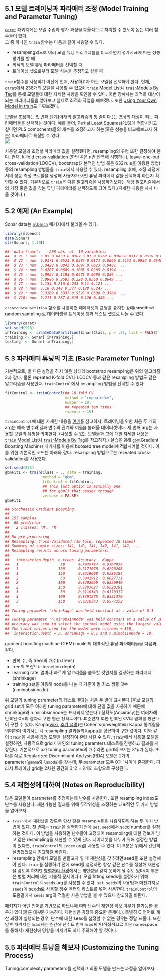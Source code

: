 ## 5.1 모델 트레이닝과 파라매터 조정 (Model Training and Parameter Tuning)  
[`caret`](https://cran.r-project.org/web/packages/caret/index.html) 패키지에는 모델 수립과 평가 과정을 효율적으로 처리할 수 있도록 돕는 여러 함수들이 있다.  
그 중 하나인 `train` 함수는 다음과 같이 사용할 수 있다. 
  - resampling의으로 여러 모델 튜닝 파라메터들을 비교하면서 평가지표에 따른 성능평가를 할 때
  - 최적의 모델 튜닝 파라메터를 선택할 때
  - 트레이닝 셋으로부터 모델 성능을 추정하고 싶을 때  

`train`함수를 사용하기 이전에 먼저, 사용하고자 하는 모델을 선택해야 한다. 현재, [`caret`](https://cran.r-project.org/web/packages/caret/index.html)에서 238개의 모델을 사용할 수 있으며 [`train` Model List](https://topepo.github.io/caret/available-models.html)나 [`train`Models By Tag](https://topepo.github.io/caret/train-models-by-tag.html)를 통해 모델들에 대한 자세한 사항을 확인할 수 있다. 이번 장에서는 최적화 대상이 되는 파라메터들을 알아보고 실제로 최적화 작업을 해보겠다. 또한 [Using Your Own Model in train](https://topepo.github.io/caret/using-your-own-model-in-train.html)도 다뤄보겠다.  

모델을 조정하는 첫 번째 단계(아래의 알고리즘의 첫 줄이다.)는 조정의 대상이 되는 파라메터들을 선택하는 것이다. 예를 들어, Partial Least Squares(PLS)에 적합시키고 싶다면 PLS components들의 개수를 조정하고자 하는(혹은 성능을 비교해보고자 하는) 파라메터로 특정할 수 있다.  
<img src= "https://topepo.github.io/caret/premade/TrainAlgo.png">  

사용할 모델과 조정할 파라메터 값을 설정했다면, resampling의 유형 또한 결정해야 한다. 현재, k-fold cross-validation (한번 혹은 n번 반복해 시행하는), leave-one-out cross-validation(LOOCV), bootstrap(기본적인 방법 혹은 632 rule을 이용한 방법) 등의 resampling 방법들을 `train`에서 사용할 수 있다. resampling 후에, 조정 과정에서의 성능 측정 프로필을 생성해 사용자가 어떤 튜닝 파라메터 값을 선택해야 하는지 확인할 수 있다. 기본적으로 `train`은 다른 알고리즘을 사용하기보다는 해당 알고리즘에서의 가장 좋은 값을 갖는 튜닝 파라메터를 선택하도록 되어 있다.(자세한 내용은 차차 나올 것이다.)

## 5.2 예제 (An Example)  
Sonar data는 [`mlbench`](https://cran.r-project.org/web/packages/mlbench/index.html) 패키지에서 불러올 수 있다.  
```r
library(mlbench)
data(Sonar)
str(Sonar[, 1:10])
```
```r
## 'data.frame':    208 obs. of  10 variables:
##  $ V1 : num  0.02 0.0453 0.0262 0.01 0.0762 0.0286 0.0317 0.0519 0.0223 0.0164 ...
##  $ V2 : num  0.0371 0.0523 0.0582 0.0171 0.0666 0.0453 0.0956 0.0548 0.0375 0.0173 ...
##  $ V3 : num  0.0428 0.0843 0.1099 0.0623 0.0481 ...
##  $ V4 : num  0.0207 0.0689 0.1083 0.0205 0.0394 ...
##  $ V5 : num  0.0954 0.1183 0.0974 0.0205 0.059 ...
##  $ V6 : num  0.0986 0.2583 0.228 0.0368 0.0649 ...
##  $ V7 : num  0.154 0.216 0.243 0.11 0.121 ...
##  $ V8 : num  0.16 0.348 0.377 0.128 0.247 ...
##  $ V9 : num  0.3109 0.3337 0.5598 0.0598 0.3564 ...
##  $ V10: num  0.211 0.287 0.619 0.126 0.446 ...
```
`createDataPartition` 함수를 사용하면 데이터셋의 균형을 유지한 상태(stratified random sampling)로 데이터셋을 트레이닝 셋과 테스트 셋으로 나눌 수 있다.  
```r
library(caret)
set.seed(998)
inTraining <- createDataPartition(Sonar$Class, p = .75, list = FALSE)
training <- Sonar[ inTraining,]
testing  <- Sonar[-inTraining,]
```

## 5.3 파라메터 튜닝의 기초 (Basic Parameter Tuning)   
기본적으로, 별 다른 설정을 하지 않은 상태의 bootstrap resampling은 위의 알고리즘 3과 같다. 물론 repeated K-fold CV나 LOOCV 등과 같은 resampling 방법도 같은 알고리즘을 사용한다. `trainControl`에서 resampling 방법을 선택할 수 있다. 
```r
fitControl <- trainControl(## 10-fold CV
                           method = "repeatedcv",
                           number = 10,
                           ## repeated ten times
                           repeats = 10)
```

`trainControl`에 대한 자세한 내용을 [여기](https://topepo.github.io/caret/model-training-and-tuning.html#custom)를 참고하자.
트레이닝을 위한 처음 두 개의 arg는 예측 변수와 결과 변수의 관계와 이들을 불러올 데이터셋이다. 세 번째 arg는 사용할 모델의 유형을 의미한다. (사용할 수 있는 모델들과 그에 대한 자세한 내용은 [`train` Model List](https://topepo.github.io/caret/available-models.html)나 [`train`Models By Tag](https://topepo.github.io/caret/train-models-by-tag.html)를 참고하자.) 실습을 위해 [`gbm`](https://cran.r-project.org/web/packages/gbm/index.html)(Gradient Boosting Machine) 패키지를 이용해 bootsed tree model에 적합시켜볼 것이다. 이를 위한 기본적인 코드는 아래와 같다. resampling 방법으로는 repeated cross-validation를 사용했다. 
```r
set.seed(825)
gbmFit1 <- train(Class ~ ., data = training, 
                 method = "gbm", 
                 trControl = fitControl,
                 ## This last option is actually one
                 ## for gbm() that passes through
                 verbose = FALSE)
gbmFit1
```
```r
## Stochastic Gradient Boosting 
## 
## 157 samples
##  60 predictor
##   2 classes: 'M', 'R' 
## 
## No pre-processing
## Resampling: Cross-Validated (10 fold, repeated 10 times) 
## Summary of sample sizes: 141, 142, 141, 142, 141, 142, ... 
## Resampling results across tuning parameters:
## 
##   interaction.depth  n.trees  Accuracy   Kappa    
##   1                   50      0.7935784  0.5797839
##   1                  100      0.8171078  0.6290208
##   1                  150      0.8219608  0.6386184
##   2                   50      0.8041912  0.6027771
##   2                  100      0.8302059  0.6556940
##   2                  150      0.8283627  0.6520181
##   3                   50      0.8110343  0.6170317
##   3                  100      0.8301275  0.6551379
##   3                  150      0.8310343  0.6577252
## 
## Tuning parameter 'shrinkage' was held constant at a value of 0.1
## 
## Tuning parameter 'n.minobsinnode' was held constant at a value of 10
## Accuracy was used to select the optimal model using the largest value.
## The final values used for the model were n.trees = 150,
##  interaction.depth = 3, shrinkage = 0.1 and n.minobsinnode = 10.
```
gradient boosting machine (GBM) model의 대표적인 튜닝 파라메터들을 다음과 같다. 
  - 반복 수, 즉 trees의 개수(n.trees)
  - tree의 복잡도(interaction.depth)
  - learning rate, 얼마나 빠르게 알고리즘을 습득할 것인지를 결정하는 파라메터(shrinkage)
  - training set을 이용해 node를 나눌 때 기준이 될 최소 샘플 갯수(n.minobsinnode)

위 모델의 tuning parameter의 테스트 결과는 처음 두 열에 표시된다.(후보 모델의 grid set가 모두 이러한 tuning parameter에 대해 단일 값을 사용하기 때문에 shrinkage와 n.minobsinnode는 표시되지 않는다.) 정확도(Accuracy)는 여러차례 반복된 CV의 결과로 구한 평균 정확도이다. 표준편차 또한 반복된 CV의 결과를 평균내어 구할 수 있다. Kappa([wiki](https://en.wikipedia.org/wiki/Cohen%27s_kappa), [추가 설명](https://thedatascientist.com/performance-measures-cohens-kappa-statistic/))는 Cohen's(unweighted) Kappa 통계량을 의미하며 여기서는 각 resampling 결과들의 kappa를 평균하여 구한 값이다. 이와 같이 `train`을 사용해 특정 모델을 설정하여 훈련 시킬 수 있다. `train`에서 사용할 모델을 설정하면, 자동적으로 grid 디자인의 tuning paramters 테스트를 진행하고 결과를 저장한다. 기본적으로 p가 tuning parameter의 개수라면 grid의 크기는 3^p가 된다. 또 다른 예로 Regularized Discriminant Analysis(RDA) 모델은 2개의 parameter(`gamma`와 `lambda`)를 갖는데, 두 parameter 모두 0과 1사이에 존재한다. 따라서 트레이닝 grid는 2차원 공간의 3^2 = 9개의 조합으로 구성된다.  

## 5.4 재현성에 대하여 (Notes on Reproducibility)  
많은 모델들이 parameter를 추정하는데 난수를 사용한다. 또한 resampling index도 난수를 사용한다. 재현가능한 결과를 위해 무작위성을 조정하는 대표적인 두 가지 방법을 알아보자.   
  - `train`에서 재현성을 갖도록 항상 같은 resample들을 사용하도록 하는 두 가지 방법이 있다. 첫 번째는 `train`을 실행하기 전에 `set.seed`에서 seed number를 설정하는 것이다. 이 방법을 사용하면 난수들이 고정되어 resampling에 대한 정보가 남고 같은 resampling을 재현할 수 있게 된다. 데이터셋을 나누기 위해 설정한 방법이 있다면, `trainControl`의 `index` arg를 사용할 수 있다. 이 부분은 위에서 간단히 설명했었으니 참고하길 바란다.   
  - resampling 안에서 모델을 만들고자 할 때 재현성을 갖추려면 seed들 또한 설정해야 한다. `train`을 실행하기 전에 seed를 설정하면 항상 같은 난수를 생성해 재현성을 갖도록 하지만 [병렬처리 환경](https://topepo.github.io/caret/parallel-processing.html)에서는 재현성을 갖지 못하게 될 수도 있다(이 부분은 병렬 처리에 대한 기술적 문제이다.). 모델 fitting seeds를 설정하기 위해 `trainControl`의 `seeds` arg를 사용할 수 있다. `set.seeds`의 사용법과 마찬가지로 `seeds`에 seeds로 사용할 정수 벡터의 리스트를 넣어 사용한다. `trainControl`의 도움말에서 `seeds` arg의 적절한 사용 방법을 볼 수 있으니 참고하길 바란다.  

패키지가 어떤 언어를 기반으로 하느냐에 따라 난수의 재현성 확보 여부가 불가능한 경우가 있다(물론 대부분 가능하다. 재현성은 굉장히 중요한 문제다.). 특별히 C 언어로 계산 과정이 실행되는 경우, 난수에 대한 seed를 설정할 수 없는 경우는 정말 드물다. 또한 일부 패키지는 load되는 순간에 난수도 함께 load되어(직접적으로 혹은 namespace를 통해서) 재현성에 영향을 미치기도 하니 주의해야 할 것이다. 

## 5.5 파라메터 튜닝을 해보자 (Customizing the Tuning Process)  
Tuning/complexity parameters를 선택하고 최종 모델을 만드는 과정을 알아보자. 


 
